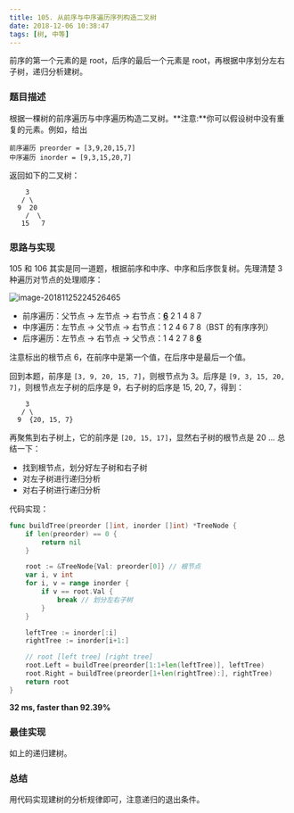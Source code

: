 ```yaml
---
title: 105. 从前序与中序遍历序列构造二叉树
date: 2018-12-06 10:38:47
tags: [树, 中等]
---
```

前序的第一个元素的是 root，后序的最后一个元素是 root，再根据中序划分左右子树，递归分析建树。

<!-- more -->

### 题目描述

根据一棵树的前序遍历与中序遍历构造二叉树。**注意:**你可以假设树中没有重复的元素。例如，给出

```
前序遍历 preorder = [3,9,20,15,7]
中序遍历 inorder = [9,3,15,20,7]
```

返回如下的二叉树：

```
    3
   / \
  9  20
    /  \
   15   7
```



### 思路与实现

105 和 106 其实是同一道题，根据前序和中序、中序和后序恢复树。先理清楚 3 种遍历对节点的处理顺序：

![image-20181125224526465](https://images.yinzige.com/2018-11-25-144527.png)

- 前序遍历：父节点 -> 左节点 -> 右节点：**<u>6</u>** 2 1 4 8 7
- 中序遍历：左节点 -> 父节点 -> 右节点：1 2 4 6 7 8（BST 的有序序列）
- 后序遍历：左节点 -> 右节点 -> 父节点：1 4 2 7 8 <u>**6**</u>

注意标出的根节点 6，在前序中是第一个值，在后序中是最后一个值。

回到本题，前序是 `[3, 9, 20, 15, 7]`，则根节点为 3。后序是 `[9, 3, 15, 20, 7]`，则根节点左子树的后序是 9，右子树的后序是 15, 20, 7，得到：

```
    3
   / \
  9  {20, 15, 7}
```

再聚焦到右子树上，它的前序是 `[20, 15, 17]`，显然右子树的根节点是 20 … 总结一下：

- 找到根节点，划分好左子树和右子树
- 对左子树进行递归分析
- 对右子树进行递归分析

代码实现：

```go
func buildTree(preorder []int, inorder []int) *TreeNode {
	if len(preorder) == 0 {
		return nil
	}

	root := &TreeNode{Val: preorder[0]} // 根节点
	var i, v int
	for i, v = range inorder {
		if v == root.Val {
			break // 划分左右子树
		}
	}

	leftTree := inorder[:i]
	rightTree := inorder[i+1:]

	// root [left tree] [right tree]
	root.Left = buildTree(preorder[1:1+len(leftTree)], leftTree)
	root.Right = buildTree(preorder[1+len(rightTree):], rightTree)
	return root
}
```

**32 ms, faster than 92.39%**



### 最佳实现

如上的递归建树。



### 总结

用代码实现建树的分析规律即可，注意递归的退出条件。

